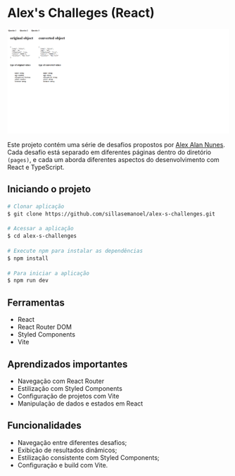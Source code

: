 # Alex's Challeges (React)

<img src="./alex-s-challnges.png" >

Este projeto contém uma série de desafios propostos por [Alex Alan Nunes](https://github.com/alexalannunes). Cada desafio está separado em diferentes páginas dentro do diretório `(pages)`, e cada um aborda diferentes aspectos do desenvolvimento com React e TypeScript.

## Iniciando o projeto

```bash
# Clonar aplicação
$ git clone https://github.com/sillasemanoel/alex-s-challenges.git

# Acessar a aplicação
$ cd alex-s-challenges

# Execute npm para instalar as dependências
$ npm install

# Para iniciar a aplicação
$ npm run dev

```

## Ferramentas

- React
- React Router DOM
- Styled Components
- Vite

## Aprendizados importantes

- Navegação com React Router
- Estilização com Styled Components
- Configuração de projetos com Vite
- Manipulação de dados e estados em React

## Funcionalidades

- Navegação entre diferentes desafios;
- Exibição de resultados dinâmicos;
- Estilização consistente com Styled Components;
- Configuração e build com Vite.
